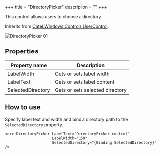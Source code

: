 +++
title = "DirectoryPicker" 
description = ""
+++

This control allows users to choose a directory.

Inherits from [Catel.Windows.Controls.UserControl][1].

![DirectoryPicker 01][2]

## Properties

Property name|Description
---|---
LabelWidth|Gets or sets label width
LabelText|Gets or sets label content
SelectedDirectory|Gets or sets selected directory

## How to use

Specify label text and width and bind a directory path to the `SelectedDirectory` property.

```
<orc:DirectoryPicker LabelText="DirectoryPicker control"
                     LabelWidth="150"
                     SelectedDirectory="{Binding SelectedDirectory}" />
```

[1]: http://docs.catelproject.com/vnext/catel-mvvm/views/xaml/usercontrol/
[2]: ../../images/orc.controls/directorypicker/DirectoryPicker_01.png